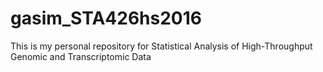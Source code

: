 # gasim_STA426hs2016
This is my personal repository for Statistical Analysis of High-Throughput Genomic and Transcriptomic Data
<!--
#This is the website of [ETH Zurich](https://www.ethz.ch/en.html)
#![Alt text](http://datureconsult.com/demos/statistics.jpg)-->
